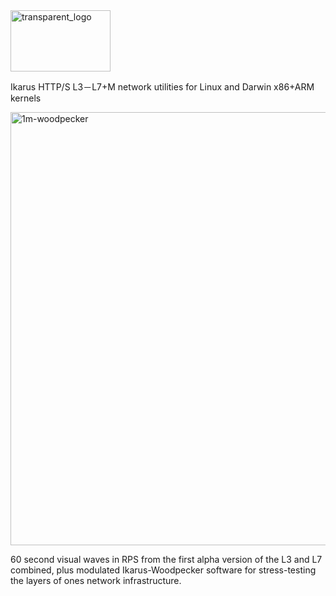 <img width="160" height="98" alt="transparent_logo" src="https://github.com/user-attachments/assets/e06c5b86-ce77-4276-8937-2b1b1aca60a7" />

Ikarus HTTP/S L3－L7+M network utilities for Linux and Darwin x86+ARM kernels

<img width="2095" height="693" alt="1m-woodpecker" src="https://github.com/user-attachments/assets/76882e72-8eab-4327-896d-6e657e085e2b" />

60 second visual waves in RPS from the first alpha version of the L3 and L7 combined, plus modulated Ikarus-Woodpecker software for stress-testing the layers of ones network infrastructure.

